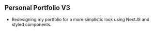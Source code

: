 ## Personal Portfolio V3

- Redesigning my portfolio for a more simplistic look using NextJS and styled components.
